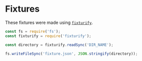 # Fixtures

These fixtures were made using [`fixturify`](https://github.com/joliss/node-fixturify).

```js
const fs = require('fs');
const fixturify = require('fixturify');

const directory = fixturify.readSync('DIR_NAME');

fs.writeFileSync('fixture.json', JSON.stringify(directory));
```
